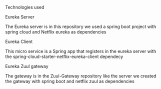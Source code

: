Technologies used

Eureka Server

The Eureka server is in this repository we used a spring boot project with spring cloud and Netflix eureka as dependencies

Eureka Client

This micro service is a Spring app that registers in the eureka server with the spring-cloud-starter-netflix-eureka-client dependecy

Eureka Zuul gateway

The gateway is in the Zuul-Gateway repository like the server we created the gateway with spring boot and netflix zuul as dependencies
